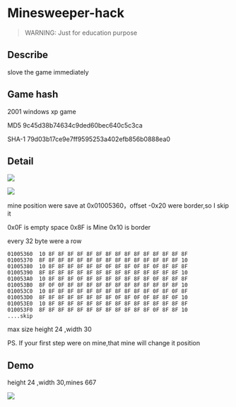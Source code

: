 # Minesweeper-hack

> WARNING: Just for education purpose

## Describe

slove the game immediately

## Game hash

2001 windows xp game

MD5 9c45d38b74634c9ded60bec640c5c3ca

SHA-1 79d03b17ce9e7ff9595253a402efb856b0888ea0

## Detail

![](https://raw.githubusercontent.com/0xdeciverAngel/Minesweeper-hack/main/bitblt.png)

![](https://raw.githubusercontent.com/0xdeciverAngel/Minesweeper-hack/main/position.jpg)



mine position were save at 0x01005360，offset -0x20 were border,so I skip it

0x0F is empty space
0x8F is Mine
0x10 is border

every 32 byte were a row

```
01005360  10 8F 8F 8F 8F 8F 8F 8F 8F 8F 8F 8F 8F 8F 8F 8F 
01005370  8F 8F 8F 8F 8F 8F 8F 8F 8F 8F 8F 8F 8F 8F 8F 10 
01005380  10 8F 8F 8F 8F 8F 8F 0F 8F 8F 0F 8F 0F 8F 8F 8F 
01005390  8F 8F 8F 8F 8F 8F 8F 8F 8F 8F 8F 8F 8F 8F 8F 10 
010053A0  10 8F 8F 8F 0F 8F 8F 8F 8F 8F 8F 8F 0F 8F 8F 8F 
010053B0  8F 0F 0F 8F 8F 8F 8F 8F 8F 8F 8F 8F 8F 8F 8F 10 
010053C0  10 8F 8F 8F 8F 8F 8F 8F 8F 8F 8F 8F 0F 8F 0F 8F 
010053D0  8F 8F 8F 8F 8F 8F 8F 8F 0F 8F 0F 0F 8F 8F 0F 10 
010053E0  10 8F 8F 8F 8F 8F 8F 8F 8F 8F 8F 8F 8F 8F 8F 8F 
010053F0  8F 8F 8F 8F 8F 8F 8F 8F 8F 8F 8F 8F 0F 8F 8F 10 
....skip
```

max size height 24 ,width 30


PS. If your first step were on mine,that mine will change it position




## Demo

height 24 ,width 30,mines 667


![](https://raw.githubusercontent.com/0xdeciverAngel/Minesweeper-hack/main/demo.jpg)


